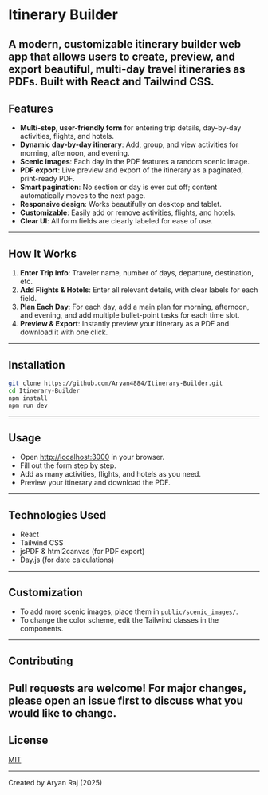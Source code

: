 # Itinerary Builder

A modern, customizable itinerary builder web app that allows users to create, preview, and export beautiful, multi-day travel itineraries as PDFs. Built with React and Tailwind CSS.
---

## Features

- **Multi-step, user-friendly form** for entering trip details, day-by-day activities, flights, and hotels.
- **Dynamic day-by-day itinerary**: Add, group, and view activities for morning, afternoon, and evening.
- **Scenic images**: Each day in the PDF features a random scenic image.
- **PDF export**: Live preview and export of the itinerary as a paginated, print-ready PDF.
- **Smart pagination**: No section or day is ever cut off; content automatically moves to the next page.
- **Responsive design**: Works beautifully on desktop and tablet.
- **Customizable**: Easily add or remove activities, flights, and hotels.
- **Clear UI**: All form fields are clearly labeled for ease of use.
---

## How It Works

1. **Enter Trip Info**: Traveler name, number of days, departure, destination, etc.
2. **Add Flights & Hotels**: Enter all relevant details, with clear labels for each field.
3. **Plan Each Day**: For each day, add a main plan for morning, afternoon, and evening, and add multiple bullet-point tasks for each time slot.
4. **Preview & Export**: Instantly preview your itinerary as a PDF and download it with one click.
---
## Installation

```bash
git clone https://github.com/Aryan4884/Itinerary-Builder.git
cd Itinerary-Builder
npm install
npm run dev
```
---
## Usage

- Open [http://localhost:3000](http://localhost:3000) in your browser.
- Fill out the form step by step.
- Add as many activities, flights, and hotels as you need.
- Preview your itinerary and download the PDF.
---
## Technologies Used

- React
- Tailwind CSS
- jsPDF & html2canvas (for PDF export)
- Day.js (for date calculations)
---
## Customization

- To add more scenic images, place them in `public/scenic_images/`.
- To change the color scheme, edit the Tailwind classes in the components.
---
## Contributing

Pull requests are welcome! For major changes, please open an issue first to discuss what you would like to change.
---
## License

[MIT](LICENSE)

---

Created by Aryan Raj (2025)
